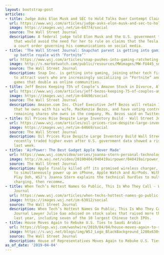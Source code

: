 ```yaml
---
layout: bootstrap-post
articles:
- title: Judge Asks Elon Musk and SEC to Hold Talks Over Contempt Claims
  url: https://www.wsj.com/articles/judge-asks-elon-musk-and-sec-to-hold-talks-over-contempt-claims-11554408620
  image: https://images.wsj.net/im-64774/social
  source: The Wall Street Journal
  description: A federal judge told Elon Musk and the U.S. government to craft a compromise
    that would avoid the need for her to rule on claims that the Tesla CEO violated
    a court order governing his communications on social media.
- title: 'The Wall Street Journal: Snapchat parent is getting into gaming, ratcheting
    up battle royale with ‘Fortnite’'
  url: https://www.wsj.com/articles/snap-pushes-into-gaming-ratcheting-up-battle-royale-with-fortnite-11554402000
  image: http://s.marketwatch.com/public/resources/MWimages/MW-FU445_snap09_ZG_20170917200216.jpg
  source: The Wall Street Journal
  description: Snap Inc. is getting into gaming, joining other tech firms in a rush
    to attract users who are increasingly socializing in “Fortnite” and other multiplayer
    games that double as online communities.
- title: Jeff Bezos Keeping 75% of Couple’s Amazon Stock in Divorce, All Voting Rights
  url: https://www.wsj.com/articles/jeff-bezos-keeping-75-of-couples-amazon-stock-in-divorce-all-voting-rights-11554399197
  image: https://images.wsj.net/im-64690/social
  source: The Wall Street Journal
  description: Amazon.com Inc. Chief Executive Jeff Bezos will retain 75% of the shares
    that he owns with his wife, MacKenzie Bezos, and have voting control over the
    remaining shares she owns in the company, Ms. Bezos said on Twitter Thursday.
- title: Oil Prices Rise Despite Large Inventory Build - Wall Street Journal
  url: https://www.wsj.com/articles/oil-prices-rise-despite-large-inventory-build-11554394913
  image: https://images.wsj.net/im-64669/social
  source: The Wall Street Journal
  description: Oil Prices Rise Despite Large Inventory Build Wall Street Journal Crude
    recently traded higher even after U.S. government data showed a rise in supplies
    last week.
- title: 'AirPower: The Best Gadget Apple Never Made'
  url: https://www.wsj.com/video/series/joanna-stern-personal-technology/airpower-the-best-gadget-apple-never-made/99A8D5ED-0877-4F45-8CB0-F9D0D4F76503
  image: http://m.wsj.net/video/20190404/040419airpower/040419airpower_1280x720.jpg
  source: The Wall Street Journal
  description: Apple finally killed off its promised wireless charger, which was meant
    to simultaneously power up an iPhone, Apple Watch and AirPods. With the help of
    Play Doh, WSJ's Joanna Stern explains the technical hurdles to multi-device wireless
    charging, then recomme…
- title: When Tech’s Hottest Names Go Public, This Is Who They Call - Wall Street
    Journal
  url: https://www.wsj.com/articles/when-techs-hottest-names-go-public-this-is-who-they-call-11554386404
  image: https://images.wsj.net/im-63012/social
  source: The Wall Street Journal
  description: When Tech’s Hottest Names Go Public, This Is Who They Call Wall Street
    Journal Lawyer Julie Gao advised on stock sales that raised more than $20 billion
    last year, including seven of the 10 largest Chinese tech IPOs.
- title: House Moves Again to Rebuke U.S. Ties to Saudi Arabia
  url: https://blogs.wsj.com/washwire/2019/04/04/house-moves-again-to-rebuke-u-s-ties-to-saudi-arabia/
  image: https://s.wsj.net/blogs/img/WSJ_Logo_BlackBackground_1200x630social
  source: The Wall Street Journal
  description: House of Representatives Moves Again to Rebuke U.S. Ties to Saudi Arabia
as_of_date: '2019-04-04'
---
```



